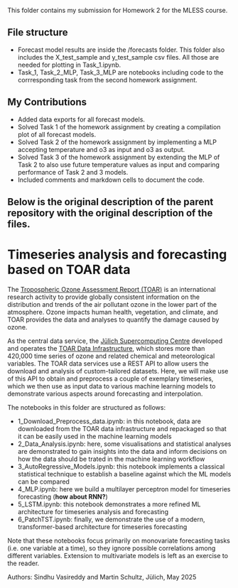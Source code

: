 This folder contains my submission for Homework 2 for the MLESS course.

## File structure
- Forecast model results are inside the /forecasts folder. This folder also includes the X_test_sample and y_test_sample csv files. All those are needed for plotting in Task_1.ipynb.
- Task_1, Task_2_MLP, Task_3_MLP are notebooks including code to the corrresponding task from the second homework assignment.

## My Contributions
- Added data exports for all forecast models.
- Solved Task 1 of the homework assignment by creating a compilation plot of all forecast models.
- Solved Task 2 of the homework assignment by implementing a MLP accepting temperature and o3 as input and o3 as output.
- Solved Task 3 of the homework assignment by extending the MLP of Task 2 to also use future temperature values as input and comparing performance of Task 2 and 3 models.
- Included comments and markdown cells to document the code.

Below is the original description of the parent repository with the original description of the files.
---
# Timeseries analysis and forecasting based on TOAR data

The [Tropospheric Ozone Assessment Report (TOAR)](https://igacproject.org/activities/TOAR) is an international research activity to provide globally consistent information on the distribution and trends of the air pollutant ozone in the lower part of the atmosphere. Ozone impacts human health, vegetation, and climate, and TOAR provides the data and analyses to quantify the damage caused by ozone.

As the central data service, the [Jülich Supercomputing Centre](https://www.fz-juelich.de/en/ias/jsc) developed and operates the [TOAR Data Infrastructure](https://toar-data.fz-juelich.de/), which stores more than 420,000 time series of ozone and related chemical and meteorological variables. The TOAR data services use a REST API to allow users the download and analysis of custom-tailored datasets. Here, we will make use of this API to obtain and preprocess a couple of exemplary timeseries, which we then use as input data to various machine learning models to demonstrate various aspects around forecasting and interpolation.

The notebooks in this folder are structured as follows:
* 1_Download_Preprocess_data.ipynb: in this notebook, data are downloaded from the TOAR data infrastructure and repackaged so that it can be easily used in the machine learning models
* 2_Data_Analysis.ipynb: here, some visualisations and statistical analyses are demonstrated to gain insights into the data and inform decisions on how the data should be trated in the machine learning workflow
* 3_AutoRegressive_Models.ipynb: this notebook implements a classical statistical technique to establish a baseline against which the ML models can be compared
* 4_MLP.ipynb: here we  build a multilayer perceptron model for timeseries forecasting (**how about RNN?**)
* 5_LSTM.ipynb: this notebook demonstrates a more refined ML architecture for timeseries analysis and forecasting 
* 6_PatchTST.ipynb: finally, we demonstrate the use of a modern, transformer-based architecture for timeseries forecasting

Note that these notebooks focus primarily on monovariate forecasting tasks (i.e. one variable at a time), so they ignore possible correlations among different variables. Extension to multivariate models is left as an exercise to the reader.

Authors: Sindhu Vasireddy and Martin Schultz, Jülich, May 2025
